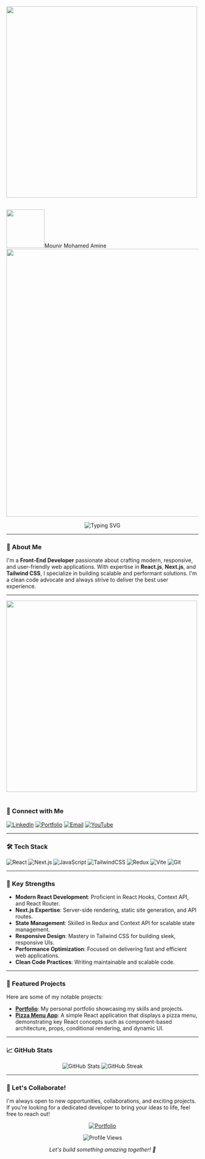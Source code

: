 <img src="https://github.com/Anmol-Baranwal/Cool-GIFs-For-GitHub/assets/74038190/7d484dc9-68a9-4ee6-a767-aea59035c12d" width="500">
<br><br>

 
 <img src="https://user-images.githubusercontent.com/74038190/212284087-bbe7e430-757e-4901-90bf-4cd2ce3e1852.gif" width="100">Mounir Mohamed Amine
<img src="https://user-images.githubusercontent.com/74038190/212284100-561aa473-3905-4a80-b561-0d28506553ee.gif" width="700">



<p align="center">
  <img src="https://readme-typing-svg.herokuapp.com?font=Fira+Code&duration=3000&pause=1000&color=2E9BF7&center=true&vCenter=true&width=435&lines=Front+End+Developer;React+%2B+Next.js+Specialist;Clean+Code+Enthusiast;Tailwind+CSS+Wizard" alt="Typing SVG" />
</p>

---

### 👋 About Me
I'm a **Front-End Developer** passionate about crafting modern, responsive, and user-friendly web applications. With expertise in **React.js**, **Next.js**, and **Tailwind CSS**, I specialize in building scalable and performant solutions. I'm a clean code advocate and always strive to deliver the best user experience.

---

<img src="https://github.com/Anmol-Baranwal/Cool-GIFs-For-GitHub/assets/74038190/9d0fd0c4-5c7f-4122-b884-64a1e1685d2d" width="500">
<br><br>


### 🔗 Connect with Me
[![LinkedIn](https://img.shields.io/badge/LinkedIn-%230077B5.svg?logo=linkedin&logoColor=white)](https://www.linkedin.com/in/mohamed-amine-mounir-6a125732b/)
[![Portfolio](https://img.shields.io/badge/Portfolio-%23000000.svg?style=for-the-badge&logo=vercel&logoColor=white)](https://aminedev.vercel.app/)
[![Email](https://img.shields.io/badge/Email-D14836?style=for-the-badge&logo=gmail&logoColor=white)](mailto:mohamedaminemounirdev@gmail.com)
[![YouTube](https://img.shields.io/badge/YouTube-%23FF0000.svg?style=for-the-badge&logo=youtube&logoColor=white)](https://www.youtube.com/@amine__Tech..)

---

### 🛠️ Tech Stack
![React](https://img.shields.io/badge/React-20232A?style=for-the-badge&logo=react&logoColor=61DAFB)
![Next.js](https://img.shields.io/badge/Next.js-000000?style=for-the-badge&logo=next.js&logoColor=white)
![JavaScript](https://img.shields.io/badge/JavaScript-F7DF1E?style=for-the-badge&logo=javascript&logoColor=black)
![TailwindCSS](https://img.shields.io/badge/Tailwind_CSS-38B2AC?style=for-the-badge&logo=tailwind-css&logoColor=white)
![Redux](https://img.shields.io/badge/Redux-764ABC?style=for-the-badge&logo=redux&logoColor=white)
![Vite](https://img.shields.io/badge/Vite-646CFF?style=for-the-badge&logo=vite&logoColor=white)
![Git](https://img.shields.io/badge/Git-F05032?style=for-the-badge&logo=git&logoColor=white)

---

### 💪 Key Strengths
- **Modern React Development**: Proficient in React Hooks, Context API, and React Router.
- **Next.js Expertise**: Server-side rendering, static site generation, and API routes.
- **State Management**: Skilled in Redux and Context API for scalable state management.
- **Responsive Design**: Mastery in Tailwind CSS for building sleek, responsive UIs.
- **Performance Optimization**: Focused on delivering fast and efficient web applications.
- **Clean Code Practices**: Writing maintainable and scalable code.

---

### 🚀 Featured Projects
Here are some of my notable projects:
- **[Portfolio](https://aminedev.vercel.app/)**: My personal portfolio showcasing my skills and projects.
- **[Pizza Menu App](https://github.com/Mohamed-amine-Mr/pizza-menu)**: A simple React application that displays a pizza menu, demonstrating key React concepts such as component-based architecture, props, conditional rendering, and dynamic UI.

---

### 📈 GitHub Stats
<p align="center">
  <img src="https://github-readme-stats.vercel.app/api?username=Mohamed-amine-Mr&show_icons=true&theme=tokyonight" alt="GitHub Stats" />
  <img src="https://github-readme-streak-stats.herokuapp.com/?user=Mohamed-amine-Mr&theme=tokyonight" alt="GitHub Streak" />
</p>

---

### 🌟 Let's Collaborate!
I'm always open to new opportunities, collaborations, and exciting projects. If you're looking for a dedicated developer to bring your ideas to life, feel free to reach out!

<p align="center">
  <a href="https://aminedev.vercel.app/">
    <img src="https://img.shields.io/badge/Visit%20My%20Portfolio-%23000000.svg?style=for-the-badge&logo=vercel&logoColor=white" alt="Portfolio" />
  </a>
</p>

<p align="center">
  <img src="https://komarev.com/ghpvc/?username=Mohamed-amine-Mr&color=blue&style=flat" alt="Profile Views" />
</p>

<p align="center">
  <i>Let's build something amazing together! 🚀</i>
</p>


